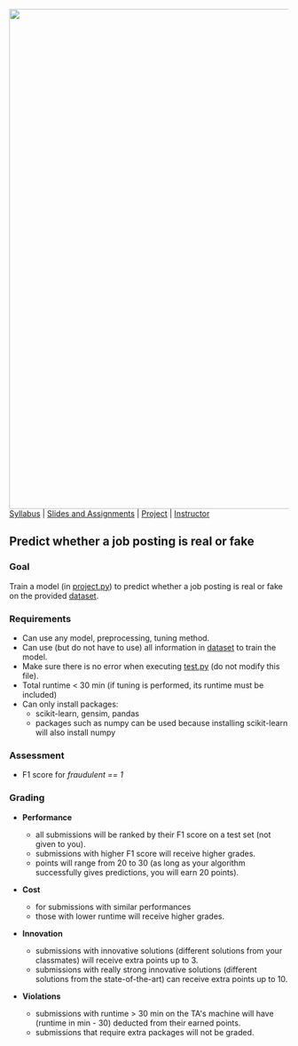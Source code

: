 [<img width=900 src="https://github.com/hil-se/fds/blob/master/img/title.png?raw=yes">](https://github.com/hil-se/fds/blob/master/README.md)   
[Syllabus](https://github.com/hil-se/fds/blob/master/README.md) |
[Slides and Assignments](https://github.com/hil-se/fds/blob/master/assignments/README.md) |
[Project](https://github.com/hil-se/fds/blob/master/assignments/project.md) |
[Instructor](http://zhe-yu.github.io) 

## Predict whether a job posting is real or fake

### Goal
Train a model (in [project.py](https://github.com/hil-se/fds/blob/master/assignments/project/project.py)) to predict whether a job posting is real or fake on the provided [dataset](https://github.com/hil-se/fds/blob/master/assignments/data/job_train.csv).

### Requirements

- Can use any model, preprocessing, tuning method. 
- Can use (but do not have to use) all information in [dataset](https://github.com/hil-se/fds/blob/master/assignments/data/job_train.csv) to train the model.
- Make sure there is no error when executing [test.py](https://github.com/hil-se/fds/blob/master/assignments/project/test.py) (do not modify this file).
- Total runtime < 30 min (if tuning is performed, its runtime must be included)
- Can only install packages: 
  + scikit-learn, gensim, pandas 
  + packages such as numpy can be used because installing scikit-learn will also install numpy
  
### Assessment

- F1 score for *fraudulent == 1* 

### Grading

- **Performance**
  + all submissions will be ranked by their F1 score on a test set (not given to you).
  + submissions with higher F1 score will receive higher grades.
  + points will range from 20 to 30 (as long as your algorithm successfully gives predictions, you will earn 20 points).

- **Cost**
  + for submissions with similar performances
  + those with lower runtime will receive higher grades.

- **Innovation**
  + submissions with innovative solutions (different solutions from your classmates) will receive extra points up to 3.
  + submissions with really strong innovative solutions (different solutions from the state-of-the-art) can receive extra points up to 10.
  
- **Violations**
  + submissions with runtime > 30 min on the TA's machine will have (runtime in min - 30) deducted from their earned points.
  + submissions that require extra packages will not be graded.


